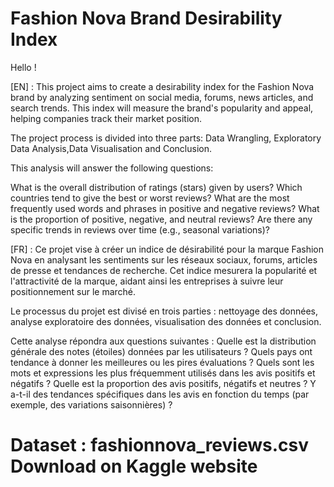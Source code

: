 # Fashion Nova Brand Desirability Index
Hello ! 

[EN] : This project aims to create a desirability index for the Fashion Nova brand by analyzing sentiment on social media, forums, news articles, and search trends. This index will measure the brand's popularity and appeal, helping companies track their market position.

The project process is divided into three parts: Data Wrangling, Exploratory Data Analysis,Data Visualisation and Conclusion.

This analysis will answer the following questions:

What is the overall distribution of ratings (stars) given by users?
Which countries tend to give the best or worst reviews?
What are the most frequently used words and phrases in positive and negative reviews?
What is the proportion of positive, negative, and neutral reviews?
Are there any specific trends in reviews over time (e.g., seasonal variations)?


[FR] : Ce projet vise à créer un indice de désirabilité pour la marque Fashion Nova en analysant les sentiments sur les réseaux sociaux, forums, articles de presse et tendances de recherche. Cet indice mesurera la popularité et l'attractivité de la marque, aidant ainsi les entreprises à suivre leur positionnement sur le marché.

Le processus du projet est divisé en trois parties : nettoyage des données, analyse exploratoire des données, visualisation des données et conclusion.

Cette analyse répondra aux questions suivantes : 
Quelle est la distribution générale des notes (étoiles) données par les utilisateurs ?
Quels pays ont tendance à donner les meilleures ou les pires évaluations ?
Quels sont les mots et expressions les plus fréquemment utilisés dans les avis positifs et négatifs ?
Quelle est la proportion des avis positifs, négatifs et neutres ?
Y a-t-il des tendances spécifiques dans les avis en fonction du temps (par exemple, des variations saisonnières) ?

# Dataset : fashionnova_reviews.csv Download on Kaggle website #

 

